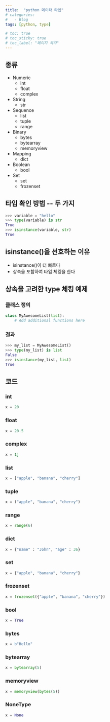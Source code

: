 ```yaml
---
title:  "python 데이타 타입"
# categories:
#   - Blog
tags: [python, type]

# toc: true
# toc_sticky: true
# toc_label: "페이지 목차"
---
```


## 종류

+ Numeric
  + int
  + float
  + complex
+ String
  + str
+ Sequence
  + list
  + tuple
  + range
+ Binary
  + bytes
  + bytearray
  + memoryview
+ Mapping
  + dict
+ Boolean
  + bool
+ Set
  + set
  + frozenset

## 타입 확인 방법 -- 두 가지

```python
>>> variable = "hello"
>>> type(variable) is str
True
>>> isinstance(variable, str)
True
```

## isinstance()을 선호하는 이유

+ isinstance()이 더 빠르다
+ 상속을 포함하여 타입 체킹을 한다

## 상속을 고려한 type 체킹 예제

### 클래스 정의

```python
class MyAwesomeList(list):
    # Add additional functions here
```

### 결과

```python
>>> my_list = MyAwesomeList()
>>> type(my_list) is list
False
>>> isinstance(my_list, list)
True
```

## 코드

### int

```python
x = 20
```

### float

```python
x = 20.5
```

### complex

```python
x = 1j
```

### list

```python
x = ["apple", "banana", "cherry"]
```

### tuple

```python
x = ("apple", "banana", "cherry")
```

### range

```python
x = range(6)
```

### dict

```python
x = {"name" : "John", "age" : 36}
```

### set

```python
x = {"apple", "banana", "cherry"}
```

### frozenset

```python
x = frozenset({"apple", "banana", "cherry"})
```

### bool

```python
x = True
```

### bytes

```python
x = b"Hello"
```

### bytearray

```python
x = bytearray(5)
```

### memoryview

```python
x = memoryview(bytes(5))
```

### NoneType

```python
x = None
```

